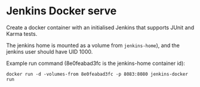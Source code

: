 Jenkins Docker serve
====================
Create a docker container with an initialised Jenkins that supports JUnit and Karma tests.

The jenkins home is mounted as a volume from `jenkins-home`), and the jenkins user should have UID 1000.

Example run command (8e0feabad3fc is the jenkins-home container id):

`docker run -d -volumes-from 8e0feabad3fc -p 8083:8080 jenkins-docker run`
